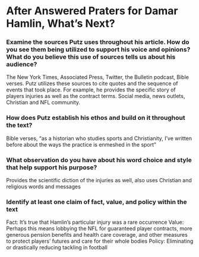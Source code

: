 # After Answered Praters for Damar Hamlin, What’s Next?

### Examine the sources Putz uses throughout his article. How do you see them being utilized to support his voice and opinions? What do you believe this use of sources tells us about his audience?

The New York Times, Associated Press, Twitter, the Bulletin podcast, Bible verses. Putz utilizes these sources to cite quotes and the sequence of events that took place. For example, he provides the specific story of players injuries as well as the contract terms. Social media, news outlets, Christian and NFL community.

### How does Putz establish his ethos and build on it throughout the text?

Bible verses, “as a historian who studies sports and Christianity, I’ve written before about the ways the practice is enmeshed in the sport”

### What observation do you have about his word choice and style that help support his purpose?

Provides the scientific diction of the injuries as well, also uses Christian and religious words and messages

### Identify at least one claim of fact, value, and policy within the text

Fact: It’s true that Hamlin’s particular injury was a rare occurrence
Value: Perhaps this means lobbying the NFL for guaranteed player contracts, more generous pension benefits and health care coverage, and other measures to protect players’ futures and care for their whole bodies
Policy: Eliminating or drastically reducing tackling in football